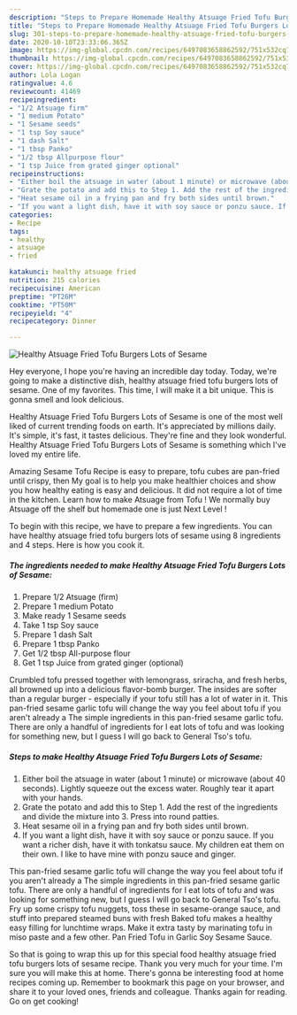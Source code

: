```yaml
---
description: "Steps to Prepare Homemade Healthy Atsuage Fried Tofu Burgers Lots of Sesame"
title: "Steps to Prepare Homemade Healthy Atsuage Fried Tofu Burgers Lots of Sesame"
slug: 301-steps-to-prepare-homemade-healthy-atsuage-fried-tofu-burgers-lots-of-sesame
date: 2020-10-10T23:33:06.365Z
image: https://img-global.cpcdn.com/recipes/6497083658862592/751x532cq70/healthy-atsuage-fried-tofu-burgers-lots-of-sesame-recipe-main-photo.jpg
thumbnail: https://img-global.cpcdn.com/recipes/6497083658862592/751x532cq70/healthy-atsuage-fried-tofu-burgers-lots-of-sesame-recipe-main-photo.jpg
cover: https://img-global.cpcdn.com/recipes/6497083658862592/751x532cq70/healthy-atsuage-fried-tofu-burgers-lots-of-sesame-recipe-main-photo.jpg
author: Lola Logan
ratingvalue: 4.6
reviewcount: 41469
recipeingredient:
- "1/2 Atsuage firm"
- "1 medium Potato"
- "1 Sesame seeds"
- "1 tsp Soy sauce"
- "1 dash Salt"
- "1 tbsp Panko"
- "1/2 tbsp Allpurpose flour"
- "1 tsp Juice from grated ginger optional"
recipeinstructions:
- "Either boil the atsuage in water (about 1 minute) or microwave (about 40 seconds). Lightly squeeze out the excess water. Roughly tear it apart with your hands."
- "Grate the potato and add this to Step 1. Add the rest of the ingredients and divide the mixture into 3. Press into round patties."
- "Heat sesame oil in a frying pan and fry both sides until brown."
- "If you want a light dish, have it with soy sauce or ponzu sauce. If you want a richer dish, have it with tonkatsu sauce. My children eat them on their own. I like to have mine with ponzu sauce and ginger."
categories:
- Recipe
tags:
- healthy
- atsuage
- fried

katakunci: healthy atsuage fried 
nutrition: 215 calories
recipecuisine: American
preptime: "PT26M"
cooktime: "PT50M"
recipeyield: "4"
recipecategory: Dinner

---
```



![Healthy Atsuage Fried Tofu Burgers Lots of Sesame](https://img-global.cpcdn.com/recipes/6497083658862592/751x532cq70/healthy-atsuage-fried-tofu-burgers-lots-of-sesame-recipe-main-photo.jpg)

Hey everyone, I hope you're having an incredible day today. Today, we're going to make a distinctive dish, healthy atsuage fried tofu burgers lots of sesame. One of my favorites. This time, I will make it a bit unique. This is gonna smell and look delicious.

Healthy Atsuage Fried Tofu Burgers Lots of Sesame is one of the most well liked of current trending foods on earth. It's appreciated by millions daily. It's simple, it's fast, it tastes delicious. They're fine and they look wonderful. Healthy Atsuage Fried Tofu Burgers Lots of Sesame is something which I've loved my entire life.

Amazing Sesame Tofu Recipe is easy to prepare, tofu cubes are pan-fried until crispy, then My goal is to help you make healthier choices and show you how healthy eating is easy and delicious. It did not require a lot of time in the kitchen. Learn how to make Atsuage from Tofu ! We normally buy Atsuage off the shelf but homemade one is just Next Level !


To begin with this recipe, we have to prepare a few ingredients. You can have healthy atsuage fried tofu burgers lots of sesame using 8 ingredients and 4 steps. Here is how you cook it.

<!--inarticleads1-->

##### The ingredients needed to make Healthy Atsuage Fried Tofu Burgers Lots of Sesame:

1. Prepare 1/2 Atsuage (firm)
1. Prepare 1 medium Potato
1. Make ready 1 Sesame seeds
1. Take 1 tsp Soy sauce
1. Prepare 1 dash Salt
1. Prepare 1 tbsp Panko
1. Get 1/2 tbsp All-purpose flour
1. Get 1 tsp Juice from grated ginger (optional)


Crumbled tofu pressed together with lemongrass, sriracha, and fresh herbs, all browned up into a delicious flavor-bomb burger. The insides are softer than a regular burger - especially if your tofu still has a lot of water in it. This pan-fried sesame garlic tofu will change the way you feel about tofu if you aren&#39;t already a The simple ingredients in this pan-fried sesame garlic tofu. There are only a handful of ingredients for I eat lots of tofu and was looking for something new, but I guess I will go back to General Tso&#39;s tofu. 

<!--inarticleads2-->

##### Steps to make Healthy Atsuage Fried Tofu Burgers Lots of Sesame:

1. Either boil the atsuage in water (about 1 minute) or microwave (about 40 seconds). Lightly squeeze out the excess water. Roughly tear it apart with your hands.
1. Grate the potato and add this to Step 1. Add the rest of the ingredients and divide the mixture into 3. Press into round patties.
1. Heat sesame oil in a frying pan and fry both sides until brown.
1. If you want a light dish, have it with soy sauce or ponzu sauce. If you want a richer dish, have it with tonkatsu sauce. My children eat them on their own. I like to have mine with ponzu sauce and ginger.


This pan-fried sesame garlic tofu will change the way you feel about tofu if you aren&#39;t already a The simple ingredients in this pan-fried sesame garlic tofu. There are only a handful of ingredients for I eat lots of tofu and was looking for something new, but I guess I will go back to General Tso&#39;s tofu. Fry up some crispy tofu nuggets, toss these in sesame-orange sauce, and stuff into prepared steamed buns with fresh Baked tofu makes a healthy easy filling for lunchtime wraps. Make it extra tasty by marinating tofu in miso paste and a few other. Pan Fried Tofu in Garlic Soy Sesame Sauce. 

So that is going to wrap this up for this special food healthy atsuage fried tofu burgers lots of sesame recipe. Thank you very much for your time. I'm sure you will make this at home. There's gonna be interesting food at home recipes coming up. Remember to bookmark this page on your browser, and share it to your loved ones, friends and colleague. Thanks again for reading. Go on get cooking!
